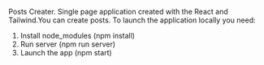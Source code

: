 Posts Creater. Single page application created with the React and Tailwind.You can create posts.
To launch the application locally you need:

1. Install node_modules (npm install)
2. Run server (npm run server)
3. Launch the app (npm start)
